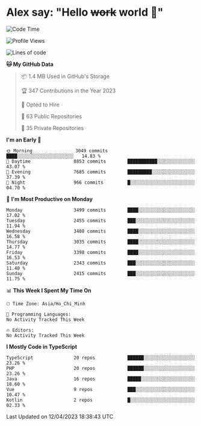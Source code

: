 # Alex say: "Hello ~~work~~ world 🐾"

<!--START_SECTION:waka-->
![Code Time](http://img.shields.io/badge/Code%20Time-839%20hrs%205%20mins-blue)

![Profile Views](http://img.shields.io/badge/Profile%20Views-10-blue)

![Lines of code](https://img.shields.io/badge/From%20Hello%20World%20I%27ve%20Written-41.9%20million%20lines%20of%20code-blue)

**🐱 My GitHub Data** 

> 📦 1.4 MB Used in GitHub's Storage 
 > 
> 🏆 347 Contributions in the Year 2023
 > 
> 💼 Opted to Hire
 > 
> 📜 63 Public Repositories 
 > 
> 🔑 35 Private Repositories 
 > 
**I'm an Early 🐤** 

```text
🌞 Morning                3049 commits        ████░░░░░░░░░░░░░░░░░░░░░   14.83 % 
🌆 Daytime                8853 commits        ███████████░░░░░░░░░░░░░░   43.07 % 
🌃 Evening                7685 commits        █████████░░░░░░░░░░░░░░░░   37.39 % 
🌙 Night                  966 commits         █░░░░░░░░░░░░░░░░░░░░░░░░   04.70 % 
```
📅 **I'm Most Productive on Monday** 

```text
Monday                   3499 commits        ████░░░░░░░░░░░░░░░░░░░░░   17.02 % 
Tuesday                  2455 commits        ███░░░░░░░░░░░░░░░░░░░░░░   11.94 % 
Wednesday                3408 commits        ████░░░░░░░░░░░░░░░░░░░░░   16.58 % 
Thursday                 3035 commits        ████░░░░░░░░░░░░░░░░░░░░░   14.77 % 
Friday                   3398 commits        ████░░░░░░░░░░░░░░░░░░░░░   16.53 % 
Saturday                 2343 commits        ███░░░░░░░░░░░░░░░░░░░░░░   11.40 % 
Sunday                   2415 commits        ███░░░░░░░░░░░░░░░░░░░░░░   11.75 % 
```


📊 **This Week I Spent My Time On** 

```text
🕑︎ Time Zone: Asia/Ho_Chi_Minh

💬 Programming Languages: 
No Activity Tracked This Week

🔥 Editors: 
No Activity Tracked This Week
```

**I Mostly Code in TypeScript** 

```text
TypeScript               20 repos            ██████░░░░░░░░░░░░░░░░░░░   23.26 % 
PHP                      20 repos            ██████░░░░░░░░░░░░░░░░░░░   23.26 % 
Java                     16 repos            █████░░░░░░░░░░░░░░░░░░░░   18.60 % 
Vue                      9 repos             ███░░░░░░░░░░░░░░░░░░░░░░   10.47 % 
Kotlin                   2 repos             █░░░░░░░░░░░░░░░░░░░░░░░░   02.33 % 
```




 Last Updated on 12/04/2023 18:38:43 UTC
<!--END_SECTION:waka-->
